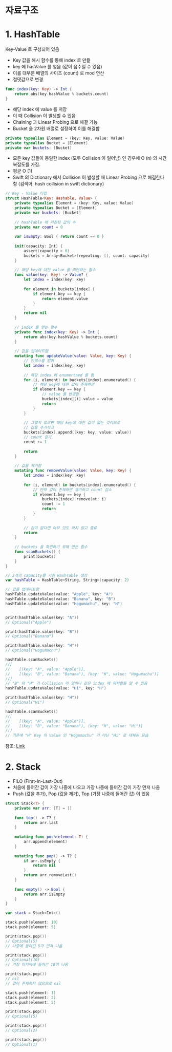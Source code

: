 자료구조
==========
# 1. HashTable
Key-Value 로 구성되어 있음

* Key 값을 해시 함수를 통해 index 로 만듦
* key 에 hasValue 를 얻음 (값이 음수일 수 있음)
* 이를 대부분 배열의 사이즈 (count) 로 mod 연산
* 절댓값으로 변경


```swift
func index(key: Key) -> Int {
    return abs(key.hashValue % buckets.count)
}
```

* 해당 index 에 value 를 저장
* 이 때 Collision 이 발생할 수 있음
* Chaining 과 Linear Probing 으로 해결 가능
* Bucket 을 2차원 배열로 설정하여 이를 해결함
```swift
private typealias Element = (key: Key, value: Value)
private typealias Bucket = [Element]
private var buckets: [Bucket]
```
* 모든 key 값들이 동일한 index (모두 Collision 이 일어남) 인 경우에 O (n) 의 시간 복잡도를 가짐.
* 평균 O (1)
* Swift 의 Dictionary 에서 Collision 이 발생할 때 Linear Probing 으로 해결한다 함 (검색어: hash collision in swift dictionary)

```swift
// Key - Value 타입
struct HashTable<Key: Hashable, Value> {
    private typealias Element = (key: Key, value: Value)
    private typealias Bucket = [Element]
    private var buckets: [Bucket]
    
    // hashTable 에 저장된 값의 수
    private var count = 0
    
    var isEmpty: Bool { return count == 0 }
    
    init(capacity: Int) {
        assert(capacity > 0)
        buckets = Array<Bucket>(repeating: [], count: capacity)
    }
    
    // 해당 key에 대한 value 를 리턴하는 함수
    func value(key: Key) -> Value? {
        let index = index(key: key)
        
        for element in buckets[index] {
            if element.key == key {
                return element.value
            }
        }
        return nil
    }
    
    // index 를 얻는 함수
    private func index(key: Key) -> Int {
        return abs(key.hashValue % buckets.count)
    }
    
    // 값을 업데이트함
    mutating func updateValue(value: Value, key: Key) {
        // 인덱스를 얻어
        let index = index(key: key)
        
        // 해당 index 에 enumertaed 를 함
        for (i, element) in buckets[index].enumerated() {
            // 해당 key에 대한 값이 존재하면
            if element.key == key {
                // value 를 변경함
                buckets[index][i].value = value
                return
            }
        }
        
        // 그렇지 않으면 해당 key에 대한 값이 없는 것이므로
        // 값을 추가하고
        buckets[index].append((key: key, value: value))
        // count 증가
        count += 1
        
        return
    }
    
    // 값을 제거함
    mutating func removeValue(value: Value, key: Key) {
        let index = index(key: key)
        
        for (i, element) in buckets[index].enumerated() {
            // 만약 값이 존재하면 제거하고 count 감소
            if element.key == key {
                buckets[index].remove(at: i)
                count -= 1
                return
            }
        }
        
        // 값이 없다면 아무 것도 하지 않고 종료
        return
    }
    
    // buckets 을 확인하기 위해 만든 함수
    func scanBuckets() {
        print(buckets)
    }
}

// 2개의 capacity를 가진 HashTable 생성
var hashTable = HashTable<String, String>(capacity: 2)

// 값을 업데이트함
hashTable.updateValue(value: "Apple", key: "A")
hashTable.updateValue(value: "Banana", key: "B")
hashTable.updateValue(value: "Hogumachu", key: "H")


print(hashTable.value(key: "A"))
// Optional("Apple")

print(hashTable.value(key: "B"))
// Optional("Banana")

print(hashTable.value(key: "H"))
// Optional("Hogumachu")

hashTable.scanBuckets()
//[
//    [(key: "A", value: "Apple")],
//    [(key: "B", value: "Banana"), (key: "H", value: "Hogumachu")]
//]
// "B" 와 "H" 가 Collision 이 일어나 같은 index 에 위치함을 알 수 있음
hashTable.updateValue(value: "Hi", key: "H")

print(hashTable.value(key: "H"))
// Optional("Hi")

hashTable.scanBuckets()
//[
//    [(key: "A", value: "Apple")],
//    [(key: "B", value: "Banana"), (key: "H", value: "Hi")]
//]
// 기존에 "H" Key 의 Value 인 "Hogumachu" 가 아닌 "Hi" 로 대체된 모습
```

참조: [Link](https://github.com/raywenderlich/swift-algorithm-club/blob/master/Hash%20Table/HashTable.playground/Sources/HashTable.swift)


# 2. Stack

* FILO (First-In-Last-Out)
* 처음에 들어간 값이 가장 나중에 나오고 가장 나중에 들어간 값이 가장 먼저 나옴
* Push (값을 추가), Pop (값을 제거), Top (가장 나중에 들어간 값) 이 있음

```swift
struct Stack<T> {
    private var arr: [T] = []
    
    func top() -> T? {
        return arr.last
    }
    
    mutating func push(element: T) {
        arr.append(element)
    }
    
    mutating func pop() -> T? {
        if arr.isEmpty {
            return nil
        }
        return arr.removeLast()
    }
    
    func empty() -> Bool {
        return arr.isEmpty
    }
}

var stack = Stack<Int>()

stack.push(element: 10)
stack.push(element: 5)

print(stack.pop())
// Optional(5)
// 나중에 들어간 5가 먼저 나옴

print(stack.pop())
// Optional(10)
// 가장 마지막에 들어간 10이 나옴

print(stack.pop())
// nil
// 값이 존재하지 않으므로 nil

stack.push(element: 1)
stack.push(element: 2)
stack.push(element: 5)

print(stack.pop())
// Optional(5)

print(stack.pop())
// Optional(2)

print(stack.pop())
// Optional(1)
```
